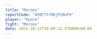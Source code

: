 ```yaml
---
title: "Moroes"
reportCode: "AVBT7YrMDjP2NnFH"
player: "Kyore"
fight: "Moroes"
date: 2021-10-27T19:09:12.576000+00:00
---
```

